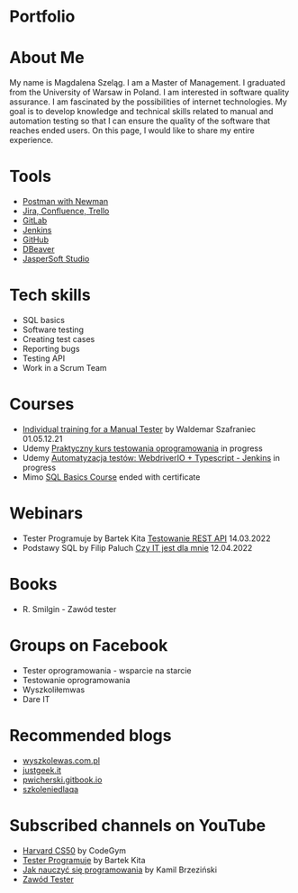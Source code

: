 # Portfolio
# About Me
My name is Magdalena Szeląg. I am a Master of Management. I graduated from the University of Warsaw in Poland. I am interested in software quality assurance. I am fascinated by the possibilities of internet technologies. My goal is to develop knowledge and technical skills related to manual and automation testing so that I can ensure the quality of the software that reaches ended users. On this page, I would like to share my entire experience.
# Tools
* [Postman with Newman](https://www.postman.com/)
* [Jira, Confluence, Trello](https://www.atlassian.com/)
* [GitLab](https://gitlab.com)
* [Jenkins](https://www.jenkins.io/)
* [GitHub](https://github.com/)
* [DBeaver](https://dbeaver.io/)
* [JasperSoft Studio](https://www.jaspersoft.com/)
# Tech skills 
* SQL basics
* Software testing
* Creating test cases
* Reporting bugs
* Testing API
* Work in a Scrum Team
# Courses
* [Individual training for a Manual Tester](https://www.wyszkolewas.com.pl/) by Waldemar Szafraniec 01.05.12.21
* Udemy [Praktyczny kurs testowania oprogramowania](https://www.udemy.com/course/praktyczny-kurs-testowania-oprogramowania/learn/lecture/29008772?start=0#overview) in progress
* Udemy [Automatyzacja testów: WebdriverIO + Typescript - Jenkins](https://www.udemy.com/course/testowanie-automatyczne-webdriverio/learn/lecture/29312514?start=0#overview) in progress
* Mimo [SQL Basics Course](https://getmimo.com/) ended with certificate
# Webinars
* Tester Programuje by Bartek Kita [Testowanie REST API](https://www.youtube.com/watch?v=OFN7ay5UreY) 14.03.2022
* Podstawy SQL by Filip Paluch [Czy IT jest dla mnie](https://www.czyitjestdlamnie.pl/) 12.04.2022
# Books
* R. Smilgin - Zawód tester
# Groups on Facebook
* Tester oprogramowania - wsparcie na starcie
* Testowanie oprogramowania
* Wyszkoliłemwas
* Dare IT
# Recommended blogs
* [wyszkolewas.com.pl](https://www.wyszkolewas.com.pl/)
* [justgeek.it](https://geek.justjoin.it/)
* [pwicherski.gitbook.io](https://pwicherski.gitbook.io/testowanie-oprogramowania/)
* [szkoleniedlaqa](https://szkoleniedlaqa.pl/)
# Subscribed channels on YouTube
* [Harvard CS50](https://www.youtube.com/watch?v=WOvhPzWRUAY) by CodeGym
* [Tester Programuje](https://www.youtube.com/channel/UCb4yMKYzaO-jYGeFSvMuHJQ) by Bartek Kita
* [Jak nauczyć się programowania](https://www.youtube.com/channel/UCxFUKrMr2RNOUm8jztlKCAA) by Kamil Brzeziński
* [Zawód Tester](https://www.youtube.com/channel/UCUJzan4zBUpWwS1yWZZCwUw/featured)
